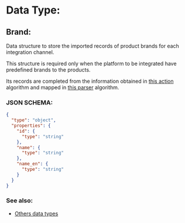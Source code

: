 # Data Type: 

## Brand:

Data structure to store the imported records of product brands for each integration channel.

This structure is required only when the platform to be integrated have predefined brands to the products.

Its records are completed from the information obtained in [this action](../action-algorithms/do_import_brands.md) algorithm 
and mapped in [this parser](../parser-algorithms/parse_from_api_response_2_integration_db_brand.md) algorithm.
    
### JSON SCHEMA:
```JSON
{
  "type": "object",
  "properties": {
    "id": {
      "type": "string"
    },
    "name": {
      "type": "string"
    },
    "name_en": {
      "type": "string"
    }
  }
}
```

### See also:
* [Others data types](overview?id=Brand)